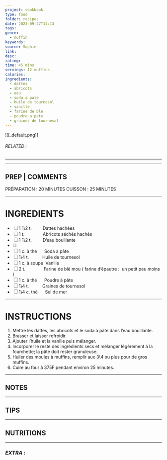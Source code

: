 ```yaml
---
project: cookbook
type: food
folder: recipes
date: 2023-09-27T14:13
tags: 
genre:
  - muffin
keywords: 
source: Sophie
link: 
desc: 
rating: 
time: 45 mins
servings: 12 muffins
calories: 
ingredients:
  - dattes
  - abricots
  - eau
  - soda a pate
  - huile de tournesol
  - vanille
  - farine de ble
  - poudre a pate
  - graines de tournesol
---
```


![[_default.png]]
###### *RELATED* : 
---


---
## PREP | COMMENTS

PRÉPARATION : 20 MINUTES
CUISSON : 25 MINUTES

---
# INGREDIENTS

- [ ] 1 1\2 t.         Dattes hachées
- [ ] 1 t.               Abricots séchés hachés
- [ ] 1 1\2 t.         D’eau bouillante
- [ ] 
- [ ] 1 c. à thé      Soda à pâte
- [ ] 1\4 t.           Huile de tournesol
- [ ] 1 c. à soupe  Vanille
- [ ] 2 t.               Farine de blé mou ( farine d’épautre :  un petit peu moins )
- [ ] 1 c. à thé      Poudre à pâte
- [ ] 1\4 t.           Graines de tournesol
- [ ] 1\4 c. thé      Sel de mer

---
# INSTRUCTIONS

1. Mettre les dattes, les abricots et le soda à pâte dans l’eau bouillante.
2. Brasser et laisser refroidir.
3. Ajouter l’huile et la vanille puis mélanger.
4. Incorporer le reste des ingrédients secs et mélanger légèrement à la fourchette; la pâte doit rester granuleuse.
5. Huiler des moules à muffins, remplir aux 3\4 ou plus pour de gros muffins.
6. Cuire au four à 375F pendant environ 25 minutes.

---
## NOTES



---
## TIPS



---
## NUTRITIONS



---
### *EXTRA* :




